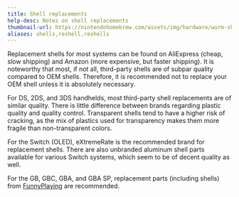 ```yaml
---
title: Shell replacements
help-desc: Notes on shell replacements
thumbnail-url: https://nintendohomebrew.com/assets/img/hardware/wurm-shells.png
aliases: shells,reshell,reshells
---
```


Replacement shells for most systems can be found on AliExpress (cheap, slow shipping) and Amazon (more expensive, but faster shipping). It is noteworthy that most, if not all, third-party shells are of subpar quality compared to OEM shells. Therefore, it is recommended not to replace your OEM shell unless it is absolutely necessary.

For DS, 2DS, and 3DS handhelds, most third-party shell replacements are of similar quality. There is little difference between brands regarding plastic quality and quality control. Transparent shells tend to have a higher risk of cracking, as the mix of plastics used for transparency makes them more fragile than non-transparent colors.

For the Switch (OLED), eXtremeRate is the recommended brand for replacement shells. There are also unbranded aluminum shell parts available for various Switch systems, which seem to be of decent quality as well.

For the GB, GBC, GBA, and GBA SP, replacement parts (including shells) from [FunnyPlaying](https://funnyplaying.com) are recommended.